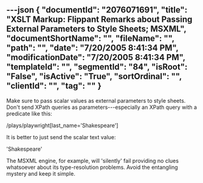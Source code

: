 ---json
{
  "documentId": "2076071691",
  "title": "XSLT Markup: Flippant Remarks about Passing External Parameters to Style Sheets; MSXML",
  "documentShortName": "",
  "fileName": "",
  "path": "",
  "date": "7/20/2005 8:41:34 PM",
  "modificationDate": "7/20/2005 8:41:34 PM",
  "templateId": "",
  "segmentId": "84",
  "isRoot": "False",
  "isActive": "True",
  "sortOrdinal": "",
  "clientId": "",
  "tag": ""
}
---

Make sure to pass scalar values as external parameters to style sheets. Don't send XPath queries as parameters---especially an XPath query with a predicate like this:

   /plays/playwright[last_name='Shakespeare']

It is better to just send the scalar text value:

   'Shakespeare'

The MSXML engine, for example, will 'silently' fail providing no clues whatsoever about its type-resolution problems. Avoid the entangling mystery and keep it simple.
